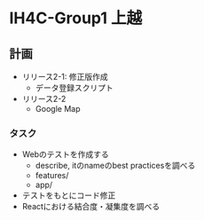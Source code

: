 # IH4C-Group1 上越

## 計画

- リリース2-1: 修正版作成
  - データ登録スクリプト
- リリース2-2
  - Google Map

### タスク

- Webのテストを作成する
  - describe, itのnameのbest practicesを調べる
  - features/
  - app/
- テストをもとにコード修正
- Reactにおける結合度・凝集度を調べる
